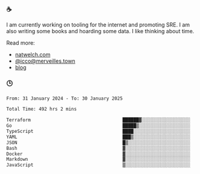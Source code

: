 ### ☕

I am currently working on tooling for the internet and promoting SRE. I am also writing some books and hoarding some data. I like thinking about time. 

Read more:

 - [natwelch.com](https://natwelch.com)
 - [@icco@merveilles.town](https://merveilles.town/@icco)
 - [blog](https://writing.natwelch.com)

### 🕒

<!--START_SECTION:waka-->

```txt
From: 31 January 2024 - To: 30 January 2025

Total Time: 492 hrs 2 mins

Terraform                                  ██████▓░░░░░░░░░░░░░░░░░░   26.45 %
Go                                         █████▒░░░░░░░░░░░░░░░░░░░   20.68 %
TypeScript                                 ████░░░░░░░░░░░░░░░░░░░░░   15.48 %
YAML                                       ███▒░░░░░░░░░░░░░░░░░░░░░   13.29 %
JSON                                       █▒░░░░░░░░░░░░░░░░░░░░░░░   04.72 %
Bash                                       ▓░░░░░░░░░░░░░░░░░░░░░░░░   02.93 %
Docker                                     ▓░░░░░░░░░░░░░░░░░░░░░░░░   02.82 %
Markdown                                   ▓░░░░░░░░░░░░░░░░░░░░░░░░   02.23 %
JavaScript                                 ▒░░░░░░░░░░░░░░░░░░░░░░░░   01.94 %
```

<!--END_SECTION:waka-->
